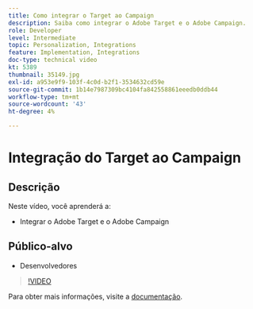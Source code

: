 ```yaml
---
title: Como integrar o Target ao Campaign
description: Saiba como integrar o Adobe Target e o Adobe Campaign.
role: Developer
level: Intermediate
topic: Personalization, Integrations
feature: Implementation, Integrations
doc-type: technical video
kt: 5389
thumbnail: 35149.jpg
exl-id: a953e9f9-103f-4c0d-b2f1-3534632cd59e
source-git-commit: 1b14e7987309bc4104fa842558861eeedb0ddb44
workflow-type: tm+mt
source-wordcount: '43'
ht-degree: 4%

---
```


# Integração do Target ao Campaign

## Descrição

Neste vídeo, você aprenderá a:

* Integrar o Adobe Target e o Adobe Campaign

## Público-alvo

* Desenvolvedores

>[!VIDEO](https://video.tv.adobe.com/v/35149/?quality=12)

Para obter mais informações, visite a [documentação](https://experienceleague.adobe.com/docs/target/using/integrate/campaign-and-target.html?lang=en).
